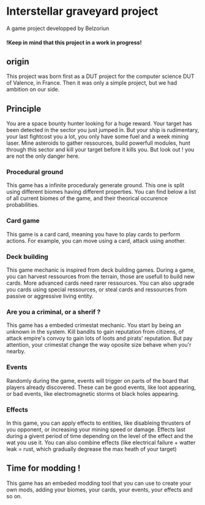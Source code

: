 # Interstellar graveyard project

A game project developped by Belzoriun
#### !Keep in mind that this project in a work in progress!

## origin

This project was born first as a DUT project for the computer science DUT of Valence, in France.
Then it was only a simple project, but we had ambition on our side.

## Principle
You are a space bounty hunter looking for a huge reward.
Your target has been detected in the sector you just jumped in.
But your ship is rudimentary, your last fightcost you a lot, you only have some fuel and a week mining laser.
Mine asteroids to gather ressources, build powerfull modules, hunt through this sector and kill your target before it kills you.
But look out ! you are not the only danger here.

### Procedural ground
This game has a infinite proceduraly generate ground.
This one is split using different biomes having different properties.
You can find below a list of all current biomes of the game, and their theorical occurence probabilities. 

### Card game
This game is a card card, meaning you have to play cards to perform actions.
For example, you can move using a card, attack using another.

### Deck building
This game mechanic is inspired from deck building games.
During a game, you can harvest ressources from the terrain, those are usefull to build new cards.
More advanced cards need rarer ressources.
You can also upgrade you cards using special ressources, or steal cards and ressources from passive or aggressive living entity.

### Are you a criminal, or a sherif ?
This game has a embeded crimestat mechanic. You start by being an unknown in the system.
Kill bandits to gain reputation from citizens, of attack empire's convoy to gain lots of loots and pirats' reputation.
But pay attention, your crimestat change the way oposite size behave when you'r nearby.

### Events
Randomly during the game, events will trigger on parts of the board that players already discovered.
These can be good events, like loot appearing, or bad events, like electromagnetic storms ot black holes appearing.

### Effects
In this game, you can apply effects to entities, like disableing thrusters of you opponent, or increasing your mining speed or damage.
Effects last during a givent period of time depending on the level of the effect and the wat you use it.
You can also combine effects (like electrical failure + watter leak = rust, which gradually degrease the max heath of your target)

## Time for modding !
This game has an embeded modding tool that you can use to create your own mods, adding your biomes, your cards, your events, your effects and so on.
